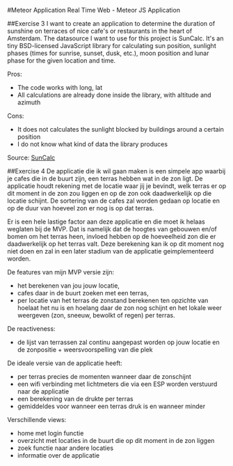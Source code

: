 #Meteor Application
Real Time Web - Meteor JS Application

##Exercise 3
I want to create an application to determine the duration of sunshine on terraces of nice cafe's or restaurants in the heart of Amsterdam. The datasource I want to use for this project is SunCalc. It's an tiny BSD-licensed JavaScript library for calculating sun position, sunlight phases (times for sunrise, sunset, dusk, etc.), moon position and lunar phase for the given location and time.

Pros:
- The code works with long, lat
- All calculations are already done inside the library, with altitude and azimuth

Cons:
- It does not calculates the sunlight blocked by buildings around a certain position
- I do not know what kind of data the library produces

Source: [SunCalc](https://github.com/mourner/suncalc)

##Exercise 4
De applicatie die ik wil gaan maken is een simpele app waarbij je cafes die in de buurt zijn, een terras hebben wat in de zon ligt. De applicatie houdt rekening met de locatie waar jij je bevindt, welk terras er op dit moment in de zon zou liggen en op de zon ook daadwerkelijk op die locatie schijnt. De sortering van de cafes zal worden gedaan op locatie en op de duur van hoeveel zon er nog is op dat terras. 

Er is een hele lastige factor aan deze applicatie en die moet ik helaas weglaten bij de MVP. Dat is namelijk dat de hoogtes van gebouwen en/of bomen om het terras heen, invloed hebben op de hoeveelheid zon die er daadwerkelijk op het terras valt. Deze berekening kan ik op dit moment nog niet doen en zal in een later stadium van de applicatie geimplementeerd worden. 

De features van mijn MVP versie zijn: 
- het berekenen van jou jouw locatie, 
- cafes daar in de buurt zoeken met een terras, 
- per locatie van het terras de zonstand berekenen ten opzichte van hoelaat het nu is en hoelang daar de zon nog schijnt en het lokale weer weergeven (zon, sneeuw, bewolkt of regen) per terras.

De reactiveness:
- de lijst van terrassen zal continu aangepast worden op jouw locatie en de zonpositie + weersvoorspelling van die plek

De ideale versie van de applicatie heeft:
- per terras precies de momenten wanneer daar de zonschijnt
- een wifi verbinding met lichtmeters die via een ESP worden verstuurd naar de applicatie
- een berekening van de drukte per terras
- gemiddeldes voor wanneer een terras druk is en wanneer minder

Verschillende views:
- home met login functie
- overzicht met locaties in de buurt die op dit moment in de zon liggen
- zoek functie naar andere locaties
- informatie over de applicatie

